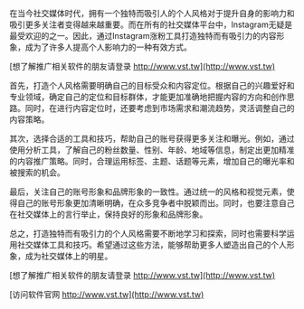 在当今社交媒体时代，拥有一个独特而吸引人的个人风格对于提升自身的影响力和吸引更多关注者变得越来越重要。而在所有的社交媒体平台中，Instagram无疑是最受欢迎的之一。因此，通过Instagram涨粉工具打造独特而有吸引力的内容形象，成为了许多人提高个人影响力的一种有效方式。

[想了解推广相关软件的朋友请登录 http://www.vst.tw](http://www.vst.tw)

首先，打造个人风格需要明确自己的目标受众和内容定位。根据自己的兴趣爱好和专业领域，确定自己的定位和目标群体，才能更加准确地把握内容的方向和创作思路。同时，在进行内容定位时，还要考虑到市场需求和潮流趋势，灵活调整自己的内容策略。

其次，选择合适的工具和技巧，帮助自己的账号获得更多关注和曝光。例如，通过使用分析工具，了解自己的粉丝数量、性别、年龄、地域等信息，制定出更加精准的内容推广策略。同时，合理运用标签、主题、话题等元素，增加自己的曝光率和被搜索的机会。

最后，关注自己的账号形象和品牌形象的一致性。通过统一的风格和视觉元素，使得自己的账号形象更加清晰明确，在众多竞争者中脱颖而出。同时，也要注意自己在社交媒体上的言行举止，保持良好的形象和品牌形象。

总之，打造独特而有吸引力的个人风格需要不断地学习和探索，同时也需要科学运用社交媒体工具和技巧。希望通过这些方法，能够帮助更多人塑造出自己的个人形象，成为社交媒体上的明星。

[想了解推广相关软件的朋友请登录 http://www.vst.tw](http://www.vst.tw)


[访问软件官网 http://www.vst.tw](http://www.vst.tw)
